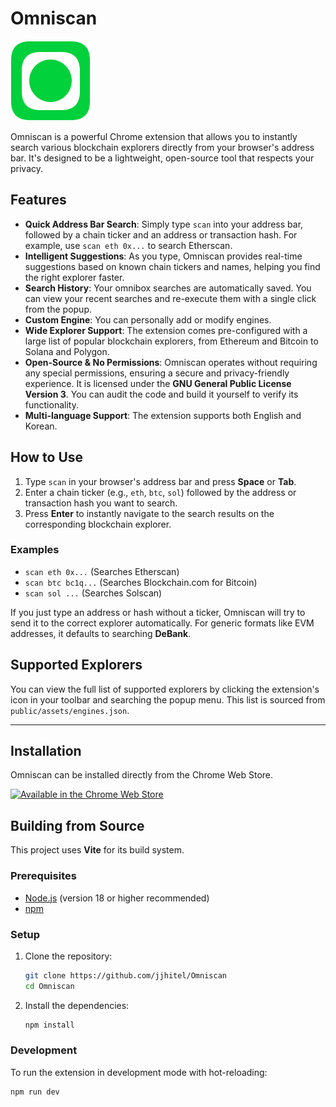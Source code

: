 # Omniscan

![Omniscan Icon](public/images/icon128.png)

Omniscan is a powerful Chrome extension that allows you to instantly search various blockchain explorers directly from your browser's address bar. It's designed to be a lightweight, open-source tool that respects your privacy.

## Features

* **Quick Address Bar Search**: Simply type `scan` into your address bar, followed by a chain ticker and an address or transaction hash. For example, use `scan eth 0x...` to search Etherscan.
* **Intelligent Suggestions**: As you type, Omniscan provides real-time suggestions based on known chain tickers and names, helping you find the right explorer faster.
* **Search History**: Your omnibox searches are automatically saved. You can view your recent searches and re-execute them with a single click from the popup.
* **Custom Engine**: You can personally add or modify engines.
* **Wide Explorer Support**: The extension comes pre-configured with a large list of popular blockchain explorers, from Ethereum and Bitcoin to Solana and Polygon.
* **Open-Source & No Permissions**: Omniscan operates without requiring any special permissions, ensuring a secure and privacy-friendly experience. It is licensed under the **GNU General Public License Version 3**. You can audit the code and build it yourself to verify its functionality.
* **Multi-language Support**: The extension supports both English and Korean.

## How to Use

1.  Type `scan` in your browser's address bar and press **Space** or **Tab**.
2.  Enter a chain ticker (e.g., `eth`, `btc`, `sol`) followed by the address or transaction hash you want to search.
3.  Press **Enter** to instantly navigate to the search results on the corresponding blockchain explorer.

### Examples

* `scan eth 0x...` (Searches Etherscan)
* `scan btc bc1q...` (Searches Blockchain.com for Bitcoin)
* `scan sol ...` (Searches Solscan)

If you just type an address or hash without a ticker, Omniscan will try to send it to the correct explorer automatically. For generic formats like EVM addresses, it defaults to searching **DeBank**.

## Supported Explorers

You can view the full list of supported explorers by clicking the extension's icon in your toolbar and searching the popup menu. This list is sourced from `public/assets/engines.json`.

---

## Installation

Omniscan can be installed directly from the Chrome Web Store.

[![Available in the Chrome Web Store](https://developer.chrome.com/static/docs/webstore/branding/image/206x58-chrome-web-bcb82d15b2486.png)](https://chromewebstore.google.com/detail/omniscan/dpjaghedbipmpknabndchohlfjpbhinc)

## Building from Source

This project uses **Vite** for its build system.

### Prerequisites

* [Node.js](https://nodejs.org/) (version 18 or higher recommended)
* [npm](https://www.npmjs.com/)

### Setup

1.  Clone the repository:
    ```bash
    git clone https://github.com/jjhitel/Omniscan
    cd Omniscan
    ```

2.  Install the dependencies:
    ```bash
    npm install
    ```

### Development

To run the extension in development mode with hot-reloading:

```bash
npm run dev
